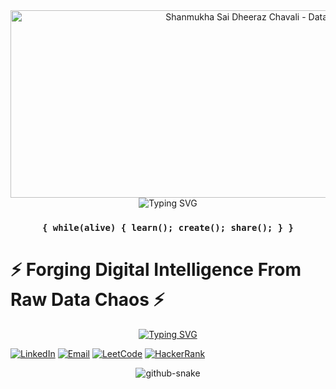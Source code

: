 <div align="center">
  <img src="assets/git.gif" width="800" height="300" alt="Shanmukha Sai Dheeraz Chavali - Data Scientist">
</div>

<div align="center">
  <img src="https://readme-typing-svg.herokuapp.com?font=Montserrat&weight=600&size=22&duration=3000&pause=1000&color=39C4FF&center=true&vCenter=true&random=false&width=600&height=45&lines=Building+intelligent+data+systems;Transforming+insights+into+impact;Machine+learning+solutions+for+real-world+problems" alt="Typing SVG" />
</div>

<div align="center">
  <h3>
    <code>{ while(alive) { learn(); create(); share(); } }</code>
  </h3>
</div>

# ⚡ Forging Digital Intelligence From Raw Data Chaos ⚡

<div align="center">
  <a href="https://github.com/dheeraz07">
    <img src="https://readme-typing-svg.herokuapp.com?font=Fira+Code&duration=3000&pause=1000&color=0CE82B&center=true&vCenter=true&multiline=true&random=false&width=800&height=100&lines=Data+is+my+canvas%2C+algorithms+my+brushes%2C+and+AI+my+masterpiece;Transforming+the+invisible+threads+of+data+into+digital+intelligence;Where+others+see+random+noise%2C+I+orchestrate+data+symphonies" alt="Typing SVG" />
  </a>
</div>

[![LinkedIn](https://img.shields.io/badge/LinkedIn-Connect-blue?style=flat&logo=linkedin)](https://www.linkedin.com/in/dheerazchavali/)
[![Email](https://img.shields.io/badge/Email-Contact-red?style=flat&logo=gmail)](mailto:dheerazchavali@gmail.com)
[![LeetCode](https://img.shields.io/badge/LeetCode-Profile-orange?style=flat&logo=leetcode)](https://leetcode.com/Dheeraz7/)
[![HackerRank](https://img.shields.io/badge/HackerRank-Profile-green?style=flat&logo=hackerrank)](https://www.hackerrank.com/dheerazchavali)

<!-- Snake Animation -->
<div align="center">
  <picture>
    <source media="(prefers-color-scheme: dark)" srcset="https://raw.githubusercontent.com/dheeraz07/dheeraz07/output/github-contribution-grid-snake-dark.svg" />
    <source media="(prefers-color-scheme: light)" srcset="https://raw.githubusercontent.com/dheeraz07/dheeraz07/output/github-contribution-grid-snake.svg" />
    <img alt="github-snake" src="https://raw.githubusercontent.com/dheeraz07/dheeraz07/output/github-contribution-grid-snake.svg" />
  </picture>
</div>

<!-- Rest of your existing README content -->
